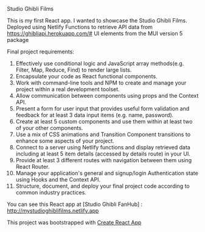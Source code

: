 Studio Ghibli Films

This is my first React app. I wanted to showcase the Studio Ghibli Films.
Deployed using Netlify Functions to retrieve API data from https://ghibliapi.herokuapp.com/#
UI elements from the MUI version 5 package

Final project requirements: 

1. Effectively use conditional logic and JavaScript array methods(e.g. Filter, Map, Reduce, Find) to render large lists.
2. Encapsulate your code as React functional components.
3. Work with command-line tools and NPM to create and manage your project within a real development toolset.
4. Allow communication between components using props and the Context API.
5. Present a form for user input that provides useful form validation and feedback for at least 3 data input items (e.g. name, password).
6. Create at least 5 custom components and use them within at least two of your other components.
7. Use a mix of CSS animations and Transition Component transitions to enhance some aspects of your project.
8. Connect to a server using Netlify functions and display retrieved data including at least 5 item details (accessed by details route) in your UI.
9. Provide at least 3 different routes with navigation between them using React Router.
10. Manage your application's general and signup/login Authentication state using Hooks and the Context API.
11. Structure, document, and deploy your final project code according to common industry practices.


You can see this React app at [Studio Ghibli FanHub] : http://mystudioghiblifilms.netlify.app 

This project was bootstrapped with [Create React App](https://github.com/facebook/create-react-app)
